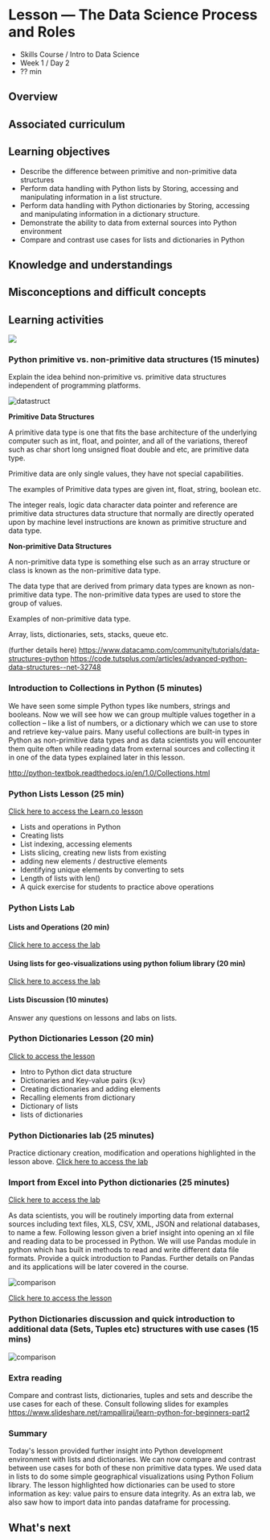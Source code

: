# Lesson — The Data Science Process and Roles

- Skills Course / Intro to Data Science
- Week 1 / Day 2
- ?? min

## Overview

## Associated curriculum

## Learning objectives

* Describe the difference between primitive and non-primitive data structures
* Perform data handling with Python lists by Storing, accessing and manipulating information in a list structure.
* Perform data handling with Python dictionaries by Storing, accessing and manipulating information in a dictionary structure.
* Demonstrate the ability to data from external sources into Python environment
* Compare and contrast use cases for lists and dictionaries in Python

## Knowledge and understandings

## Misconceptions and difficult concepts

## Learning activities

![](media/intro.jpg)

### Python primitive vs. non-primitive data structures (15 minutes)

Explain the idea behind non-primitive vs. primitive data structures independent of programming platforms.

![datastruct](media/datastruct.png)

**Primitive Data Structures**

A primitive data type is one that fits the base architecture of the underlying computer such as int, float, and pointer, and all of the variations, thereof such as char short long unsigned float double and etc, are primitive data type.

Primitive data are only single values, they have not special capabilities.

The examples of Primitive data types are given int, float, string, boolean etc.

The integer reals, logic data character data pointer and reference are primitive data structures data structure that normally are directly operated upon by machine level instructions are known as primitive structure and data type.

**Non-primitive Data Structures**

A non-primitive data type is something else such as an array structure or class is known as the non-primitive data type.

The data type that are derived from primary data types are known as non-primitive data type.
The non-primitive data types are used to store the group of values.

Examples of non-primitive data type.

Array, lists, dictionaries, sets, stacks, queue etc.

(further details here)
https://www.datacamp.com/community/tutorials/data-structures-python
https://code.tutsplus.com/articles/advanced-python-data-structures--net-32748

### Introduction to Collections in Python (5 minutes)

We have seen some simple Python types like numbers, strings and booleans. Now we will see how we can group multiple values together in a collection – like a list of numbers, or a dictionary which we can use to store and retrieve key-value pairs. Many useful collections are built-in types in Python as non-primitive data types and as data scientists you will encounter them quite often while reading data from external sources and collecting it in one of the data types explained later in this lesson.

http://python-textbok.readthedocs.io/en/1.0/Collections.html

### Python Lists Lesson (25 min)

[Click here to access the Learn.co lesson](https://github.com/learn-co-curriculum/python-lists-lab)

* Lists and operations in Python
* Creating lists
* List indexing, accessing elements
* Lists slicing, creating new lists from existing
* adding new elements / destructive elements
* Identifying unique elements by converting to sets
* Length of lists with len()
* A quick exercise for students to practice above operations

### Python Lists Lab

#### Lists and Operations (20 min)
[Click here to access the lab](https://github.com/learn-co-curriculum/python-lists-lab)

#### Using lists for geo-visualizations using python folium library (20 min)
[Click here to access the lab](https://github.com/learn-co-curriculum/py-lists-with-maps)

#### Lists Discussion (10 minutes)
Answer any questions on lessons and labs on lists.

### Python Dictionaries Lesson (20 min)
[Click to access the lesson](https://github.com/learn-co-curriculum/python-dictionaries-readme)

* Intro to Python dict data structure
* Dictionaries and Key-value pairs {k:v}
* Creating dictionaries and adding elements
* Recalling elements from dictionary
* Dictionary of lists
* lists of dictionaries

### Python Dictionaries lab (25 minutes)
Practice dictionary creation, modification and operations highlighted in the lesson above.
[Click here to access the lab](https://github.com/learn-co-curriculum/python-dictionaries-lab/)

### Import from Excel into Python dictionaries (25 minutes)
[Click here to access the lab](https://github.com/learn-co-curriculum/excel-to-python)

As data scientists, you will be routinely importing data from external sources including text files, XLS, CSV, XML, JSON and relational databases, to name a few. Following lesson given a brief insight into opening an xl file and reading data to be processed in Python. We will use Pandas module in python which has built in methods to read and write different data file formats. Provide a quick introduction to Pandas. Further details on Pandas and its applications will be later covered in the course.

![comparison](media/comparison2.png)

[Click here to access the lesson](code/index.ipynb)

### Python Dictionaries discussion and quick introduction to additional data (Sets, Tuples etc) structures with use cases (15 mins)

![comparison](media/comparison.jpeg)

### Extra reading

Compare and contrast lists, dictionaries, tuples and sets and describe the use cases for each of these. Consult following slides for examples
https://www.slideshare.net/rampalliraj/learn-python-for-beginners-part2

### Summary

Today's lesson provided further insight into Python development environment with lists and dictionaries. We can now compare and contrast between use cases for both of these non primitive data types. We used data in lists to do some simple geographical visualizations using Python Folium library. The lesson highlighted how dictionaries can be used to store information as key: value pairs to ensure data integrity. As an extra lab, we also saw how to import data into pandas dataframe for processing.  

## What's next

